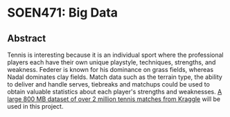 # SOEN471: Big Data

## Abstract

Tennis is interesting because it is an individual sport where the professional players each have their own unique playstyle, techniques, strengths, and weakness. Federer is known for his dominance on grass fields, whereas Nadal dominates clay fields. Match data such as the terrain type, the ability to deliver and handle serves, tiebreaks and matchups could be used to obtain valuable statistics about each player's strengths and weaknesses. [A large 800 MB dataset of over 2 million tennis matches from Kraggle](https://www.kaggle.com/ehallmar/a-large-tennis-dataset-for-atp-and-itf-betting) will be used in this project.
